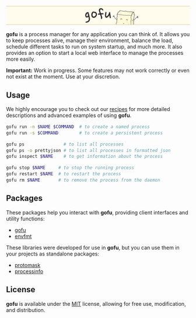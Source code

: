 <picture><img src=".github/content/banner.png" /></picture>

**gofu** is a process manager for any application you can think of. It allows you to keep processes alive, manage their environment, balance the load, schedule different tasks to run on system startup, and much more. It also provides an option to start a local web interface to manage the processes more easily.

**Important:** Work in progress. Some features may not work correctly or even not exist at the moment. Use at your discretion.

## Usage

We highly encourage you to check out our [recipes](./RECIPES.md) for more detailed descriptions and advanced examples of using **gofu**.

```sh
gofu run -n $NAME $COMMAND  # to create a named process 
gofu run -s $COMMAND        # to create a persistent process
```

```sh
gofu ps               # to list all processes
gofu ps -o prettyjson # to list all processes in formatted json
gofu inspect $NAME    # to get information about the process
```

```sh
gofu stop $NAME     # to stop the running process
gofu restart $NAME  # to restart the process
gofu rm $NAME       # to remove the process from the daemon
```

## Packages

These packages help you interact with **gofu**, providing client interfaces and utility functions:

- [gofu](./pkg/gofu)
- [envfmt](./pkg/envfmt)

These libraries were developed for use in **gofu**, but you can use them in your projects as standalone packages:

- [protomask](https://github.com/olexnzarov/protomask)
- [processinfo](https://github.com/olexnzarov/processinfo) 

## License

**gofu** is available under the [MIT](./LICENSE) license, allowing for free use, modification, and distribution.

